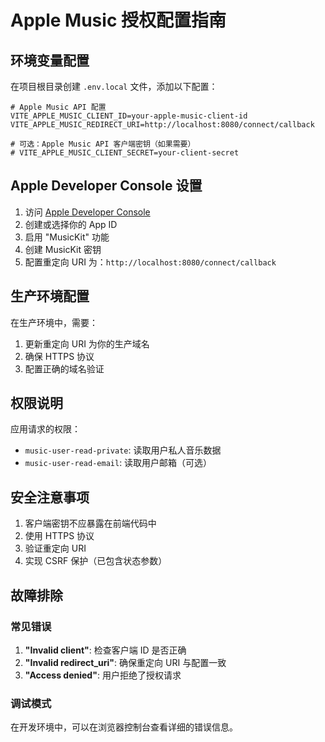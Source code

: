 # Apple Music 授权配置指南

## 环境变量配置

在项目根目录创建 `.env.local` 文件，添加以下配置：

```env
# Apple Music API 配置
VITE_APPLE_MUSIC_CLIENT_ID=your-apple-music-client-id
VITE_APPLE_MUSIC_REDIRECT_URI=http://localhost:8080/connect/callback

# 可选：Apple Music API 客户端密钥（如果需要）
# VITE_APPLE_MUSIC_CLIENT_SECRET=your-client-secret
```

## Apple Developer Console 设置

1. 访问 [Apple Developer Console](https://developer.apple.com/account/)
2. 创建或选择你的 App ID
3. 启用 "MusicKit" 功能
4. 创建 MusicKit 密钥
5. 配置重定向 URI 为：`http://localhost:8080/connect/callback`

## 生产环境配置

在生产环境中，需要：

1. 更新重定向 URI 为你的生产域名
2. 确保 HTTPS 协议
3. 配置正确的域名验证

## 权限说明

应用请求的权限：
- `music-user-read-private`: 读取用户私人音乐数据
- `music-user-read-email`: 读取用户邮箱（可选）

## 安全注意事项

1. 客户端密钥不应暴露在前端代码中
2. 使用 HTTPS 协议
3. 验证重定向 URI
4. 实现 CSRF 保护（已包含状态参数）

## 故障排除

### 常见错误

1. **"Invalid client"**: 检查客户端 ID 是否正确
2. **"Invalid redirect_uri"**: 确保重定向 URI 与配置一致
3. **"Access denied"**: 用户拒绝了授权请求

### 调试模式

在开发环境中，可以在浏览器控制台查看详细的错误信息。
